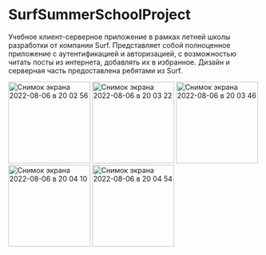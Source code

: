 # SurfSummerSchoolProject

Учебное клиент-серверное приложение в рамках летней школы разработки от компании Surf. Представляет собой полноценное приложение с аутентификацией и авторизацией, с возможностью читать посты из интернета, добавлять их в избранное. Дизайн и серверная часть предоставлена ребятами из Surf. 


<img width="164" alt="Снимок экрана 2022-08-06 в 20 02 56" src="https://user-images.githubusercontent.com/47087482/183258789-cb3a8d47-79ba-474a-9276-6d9ac726fc01.png">

<img width="164" alt="Снимок экрана 2022-08-06 в 20 03 22" src="https://user-images.githubusercontent.com/47087482/183258797-ba1b6caa-14e5-4de4-829d-41634b304b84.png">

<img width="164" alt="Снимок экрана 2022-08-06 в 20 03 46" src="https://user-images.githubusercontent.com/47087482/183258809-ceb38272-aa6e-4acf-87b1-5fa0de62f456.png">

<img width="164" alt="Снимок экрана 2022-08-06 в 20 04 10" src="https://user-images.githubusercontent.com/47087482/183258819-37dc146c-004f-4ce9-bd62-46d4d9e4e20d.png">

<img width="164" alt="Снимок экрана 2022-08-06 в 20 04 54" src="https://user-images.githubusercontent.com/47087482/183258841-d7739528-d3a4-4bf8-85d0-e61e73582260.png">

